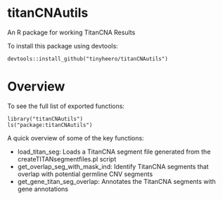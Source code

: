# titanCNAutils

An R package for working TitanCNA Results

To install this package using devtools:

```{r}
devtools::install_github("tinyheero/titanCNAutils")
```

# Overview

To see the full list of exported functions:

```{r}
library("titanCNAutils")
ls("package:titanCNAutils")
```

A quick overview of some of the key functions:

* load_titan_seg: Loads a TitanCNA segment file generated from the createTITANsegmentfiles.pl script
* get_overlap_seg_with_mask_ind: Identify TitanCNA segments that overlap with potential germline CNV segments
* get_gene_titan_seg_overlap: Annotates the TitanCNA segments with gene annotations

